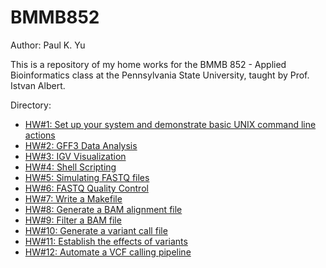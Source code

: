 # BMMB852
Author: Paul K. Yu

This is a repository of my home works for the BMMB 852 - Applied Bioinformatics class at the Pennsylvania State University, taught by Prof. Istvan Albert.

Directory:
- [HW#1: Set up your system and demonstrate basic UNIX command line actions](https://github.com/yupaulk/BMMB852/tree/main/hw1)
- [HW#2: GFF3 Data Analysis](https://github.com/yupaulk/BMMB852/tree/main/hw2)
- [HW#3: IGV Visualization](https://github.com/yupaulk/BMMB852/tree/main/hw3)
- [HW#4: Shell Scripting](https://github.com/yupaulk/BMMB852/tree/main/hw4)
- [HW#5: Simulating FASTQ files](https://github.com/yupaulk/BMMB852/tree/main/hw5)
- [HW#6: FASTQ Quality Control](https://github.com/yupaulk/BMMB852/tree/main/hw6)
- [HW#7: Write a Makefile](https://github.com/yupaulk/BMMB852/tree/main/hw7)
- [HW#8: Generate a BAM alignment file](https://github.com/yupaulk/BMMB852/tree/main/hw8)
- [HW#9: Filter a BAM file](https://github.com/yupaulk/BMMB852/tree/main/hw9)
- [HW#10: Generate a variant call file](https://github.com/yupaulk/BMMB852/tree/main/hw10)
- [HW#11: Establish the effects of variants](https://github.com/yupaulk/BMMB852/tree/main/hw11)
- [HW#12: Automate a VCF calling pipeline](https://github.com/yupaulk/BMMB852/tree/main/hw12)
